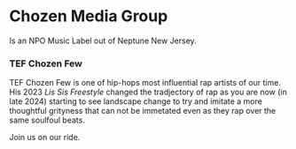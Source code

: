 # Chozen Media Group
Is an NPO Music Label out of Neptune New Jersey.

### TEF Chozen Few
TEF Chozen Few is one of hip-hops most influential rap artists of our time. His 2023 _Lis Sis Freestyle_ changed the tradjectory of rap as you are now (in late 2024) starting to see landscape change to try and imitate a more thoughtful grityness that can not be immetated even as they rap over the same soulfoul beats.

Join us on our ride.
